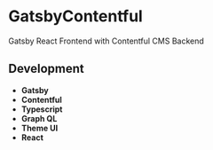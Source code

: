 # GatsbyContentful
Gatsby React Frontend with Contentful CMS Backend

## Development

* **Gatsby** <br>
* **Contentful** <br>
* **Typescript** <br>
* **Graph QL** <br>
* **Theme UI** <br>
* **React** <br>
